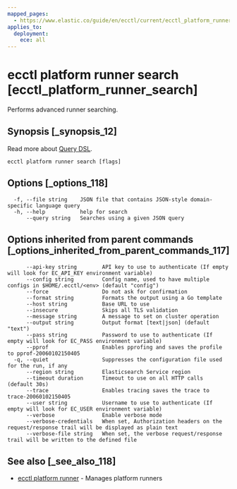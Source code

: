 ```yaml
---
mapped_pages:
  - https://www.elastic.co/guide/en/ecctl/current/ecctl_platform_runner_search.html
applies_to:
  deployment:
    ece: all
---
```


# ecctl platform runner search [ecctl_platform_runner_search]

Performs advanced runner searching.


## Synopsis [_synopsis_12]

Read more about [Query DSL](elasticsearch://reference/query-languages/querydsl.md).

```
ecctl platform runner search [flags]
```


## Options [_options_118]

```
  -f, --file string    JSON file that contains JSON-style domain-specific language query
  -h, --help           help for search
      --query string   Searches using a given JSON query
```


## Options inherited from parent commands [_options_inherited_from_parent_commands_117]

```
      --api-key string        API key to use to authenticate (If empty will look for EC_API_KEY environment variable)
      --config string         Config name, used to have multiple configs in $HOME/.ecctl/<env> (default "config")
      --force                 Do not ask for confirmation
      --format string         Formats the output using a Go template
      --host string           Base URL to use
      --insecure              Skips all TLS validation
      --message string        A message to set on cluster operation
      --output string         Output format [text|json] (default "text")
      --pass string           Password to use to authenticate (If empty will look for EC_PASS environment variable)
      --pprof                 Enables pprofing and saves the profile to pprof-20060102150405
  -q, --quiet                 Suppresses the configuration file used for the run, if any
      --region string         Elasticsearch Service region
      --timeout duration      Timeout to use on all HTTP calls (default 30s)
      --trace                 Enables tracing saves the trace to trace-20060102150405
      --user string           Username to use to authenticate (If empty will look for EC_USER environment variable)
      --verbose               Enable verbose mode
      --verbose-credentials   When set, Authorization headers on the request/response trail will be displayed as plain text
      --verbose-file string   When set, the verbose request/response trail will be written to the defined file
```


## See also [_see_also_118]

* [ecctl platform runner](/reference/ecctl_platform_runner.md) - Manages platform runners

